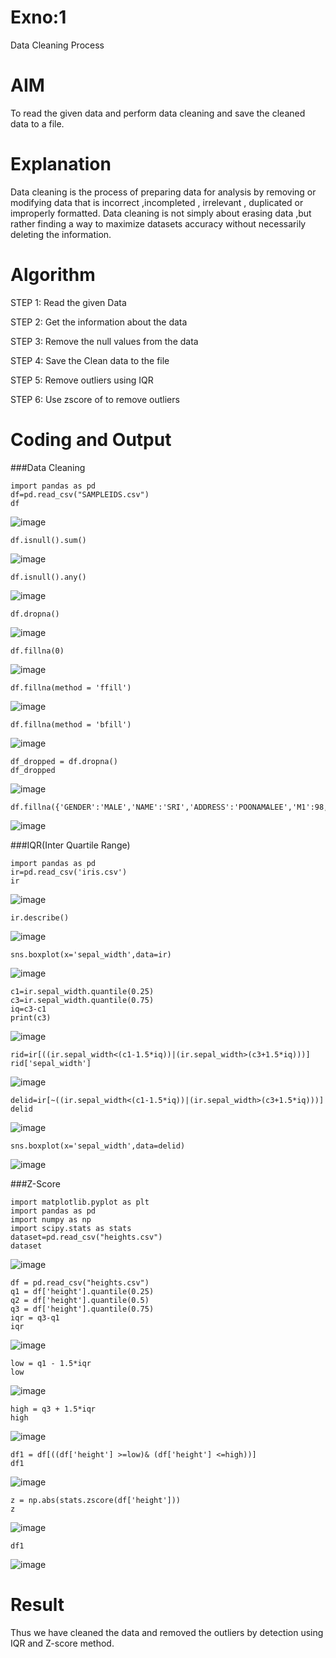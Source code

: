 # Exno:1
Data Cleaning Process

# AIM
To read the given data and perform data cleaning and save the cleaned data to a file.

# Explanation
Data cleaning is the process of preparing data for analysis by removing or modifying data that is incorrect ,incompleted , irrelevant , duplicated or improperly formatted. Data cleaning is not simply about erasing data ,but rather finding a way to maximize datasets accuracy without necessarily deleting the information.

# Algorithm
STEP 1: Read the given Data

STEP 2: Get the information about the data

STEP 3: Remove the null values from the data

STEP 4: Save the Clean data to the file

STEP 5: Remove outliers using IQR

STEP 6: Use zscore of to remove outliers

# Coding and Output
         
###Data Cleaning
```
import pandas as pd
df=pd.read_csv("SAMPLEIDS.csv")
df
```
![image](https://github.com/user-attachments/assets/c2f8b967-4bbc-4f96-a736-e502636f0289)

```
df.isnull().sum()
```
![image](https://github.com/user-attachments/assets/c83924d0-f161-4909-942b-d7819c490b74)

```
df.isnull().any()
```
![image](https://github.com/user-attachments/assets/1f30c5b5-ca36-4655-a169-f4be12f3df60)

```
df.dropna()
```
![image](https://github.com/user-attachments/assets/b5f0885f-9729-4250-b214-ff4a2c2974e6)
```
df.fillna(0)
```
![image](https://github.com/user-attachments/assets/170ba850-88b1-4cc4-8e63-89fa5f52bef3)

```
df.fillna(method = 'ffill')
```
![image](https://github.com/user-attachments/assets/51dc4417-ab7d-43de-88a7-753d2d5b89fe)

```
df.fillna(method = 'bfill')
```
![image](https://github.com/user-attachments/assets/0a9f1606-aec2-4563-85ce-eeedbe273451)

```
df_dropped = df.dropna()
df_dropped
```
![image](https://github.com/user-attachments/assets/77c2f821-bad3-4b93-ab16-10000c08f306)

```
df.fillna({'GENDER':'MALE','NAME':'SRI','ADDRESS':'POONAMALEE','M1':98,'M2':87,'M3':76,'M4':92,'TOTAL':305,'AVG':89.999999})
```
![image](https://github.com/user-attachments/assets/fa171d77-48fe-4865-9265-5e4d45a025e1)


###IQR(Inter Quartile Range)
```
import pandas as pd
ir=pd.read_csv('iris.csv')
ir
```
![image](https://github.com/user-attachments/assets/8e9c2206-03ab-4811-a790-71b0e2170a70)

```
ir.describe()
```
![image](https://github.com/user-attachments/assets/b5fd0447-fcab-4e84-8612-302bce1415fa)

```
sns.boxplot(x='sepal_width',data=ir)
```
![image](https://github.com/user-attachments/assets/fbfe44a7-90d4-4689-ab86-bf094649e30c)
```
c1=ir.sepal_width.quantile(0.25)
c3=ir.sepal_width.quantile(0.75)
iq=c3-c1
print(c3)
```
![image](https://github.com/user-attachments/assets/e7686fa3-ef11-456c-8ac7-0f0df1b2a2e2)

```
rid=ir[((ir.sepal_width<(c1-1.5*iq))|(ir.sepal_width>(c3+1.5*iq)))]
rid['sepal_width']
```
![image](https://github.com/user-attachments/assets/e5cba4fd-0e12-4999-8eb9-44ca2df815bd)

```
delid=ir[~((ir.sepal_width<(c1-1.5*iq))|(ir.sepal_width>(c3+1.5*iq)))]
delid
```
![image](https://github.com/user-attachments/assets/3f9bdaf0-9d46-4cc2-907e-97ec2a70aa7a)

```
sns.boxplot(x='sepal_width',data=delid)
```
![image](https://github.com/user-attachments/assets/5b238522-a248-4aba-932a-20597f7aa129)


###Z-Score
```
import matplotlib.pyplot as plt
import pandas as pd
import numpy as np
import scipy.stats as stats
dataset=pd.read_csv("heights.csv")
dataset
```
![image](https://github.com/user-attachments/assets/35ccb515-2d60-4976-8bd9-b626fc6331d7)

```
df = pd.read_csv("heights.csv")
q1 = df['height'].quantile(0.25)
q2 = df['height'].quantile(0.5)
q3 = df['height'].quantile(0.75)
iqr = q3-q1
iqr
```
![image](https://github.com/user-attachments/assets/9c41d724-4134-462d-b3b2-4b610f0505d7)

```
low = q1 - 1.5*iqr
low
```
![image](https://github.com/user-attachments/assets/17baf7db-23aa-4a8d-9337-558abaa31363)

```
high = q3 + 1.5*iqr
high
```
![image](https://github.com/user-attachments/assets/33cfa566-d6cf-40ac-8f63-94da54da97a2)

```
df1 = df[((df['height'] >=low)& (df['height'] <=high))]
df1
```
![image](https://github.com/user-attachments/assets/09f1c80d-7587-4b05-ac30-3147bf7a5e9b)
```
z = np.abs(stats.zscore(df['height']))
z
```
![image](https://github.com/user-attachments/assets/a0fae905-68eb-4f55-b472-58601ee21888)

```df1 = df[z<3]
df1
```
![image](https://github.com/user-attachments/assets/2bc49648-74d6-445c-b8da-d29204b96f4a)

# Result

Thus we have cleaned the data and removed the outliers by detection using IQR and Z-score method.
